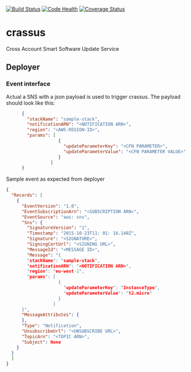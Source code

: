 [![Build Status](https://travis-ci.org/ImmobilienScout24/crassus.svg?branch=master)](https://travis-ci.org/ImmobilienScout24/crassus)
[![Code Health](https://landscape.io/github/ImmobilienScout24/crassus/master/landscape.svg?style=flat)](https://landscape.io/github/ImmobilienScout24/crassus/master)
[![Coverage Status](https://coveralls.io/repos/ImmobilienScout24/crassus/badge.svg?branch=master&service=github)](https://coveralls.io/github/ImmobilienScout24/crassus?branch=master)

# crassus
Cross Account Smart Software Update Service

## Deployer
### Event interface
Actual a SNS with a json payload is used to trigger crassus. The payload should look like this:

```json
      {
        "stackName": "sample-stack",
        "notificationARN": "<NOTIFICATION ARN>",
        "region": "<AWS-REGION-ID>",
        "params": [
                    {
                      "updateParameterKey": "<CFN PARAMETER>",
                      "updateParameterValue": "<CFN PARAMETER VALUE>"
                    }
                 ]
      }
```


Sample event as expected from deployer
```json
{
  "Records": [
    {
      "EventVersion": "1.0",
      "EventSubscriptionArn": "<SUBSCRIPTION ARN>",
      "EventSource": "aws: sns",
      "Sns": {
        "SignatureVersion": "1",
        "Timestamp": "2015-10-23T11: 01: 16.140Z",
        "Signature": "<SIGNATURE>",
        "SigningCertUrl": "<SIGNING URL>",
        "MessageId": "<MESSAGE ID>",
        "Message": "{
        "stackName": "sample-stack",
        "notificationARN": "<NOTIFICATION ARN>",
        "region": "eu-west-1",
        "params": [
                    {
                      "updateParameterKey": "InstanceType",
                      "updateParameterValue": "t2.micro"
                    }
                  ]
      }",
      "MessageAttributes": {
      },
      "Type": "Notification",
      "UnsubscribeUrl": "<UNSUBSCRIBE URL>",
      "TopicArn": "<TOPIC ARN>",
      "Subject": None
    }
  }
  ]
}
```
